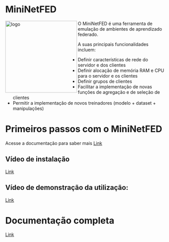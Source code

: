 # MiniNetFED

<img align="left" src="https://github.com/lprm-ufes/MininetFed/blob/main/FED.svg" alt="logo" width="225"/>
O MiniNetFED é uma ferramenta de emulação de ambientes de aprendizado federado.

A suas principais funcionalidades incluem:

- Definir características de rede do servidor e dos clientes
- Definir alocação de memória RAM e CPU para o servidor e os clientes
- Definir grupos de clientes
- Facilitar a implementação de novas funções de agregação e de seleção de clientes
- Permitir a implementação de novos treinadores (modelo + dataset + manipulações)

# Primeiros passos com o MiniNetFED

Acesse a documentação para saber mais
[Link](https://github.com/lprm-ufes/MininetFed/blob/development/docs/pt-br/Primeiros-Passos.md)

## Vídeo de instalação

[Link](https://youtu.be/G8hIIM3Xmr4)

## Vídeo de demonstração da utilização:

[Link](https://youtu.be/ZyunOvp50IQ)

# Documentação completa

[Link](https://github.com/lprm-ufes/MininetFed/tree/development/docs)
